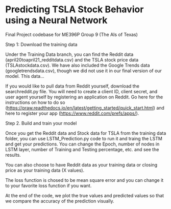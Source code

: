 # Predicting TSLA Stock Behavior using a Neural Network
Final Project codebase for ME396P Group 9 (The AIs of Texas)

Step 1: Download the training data

Under the Training Data branch, you can find the Reddit data (april20toapril21_redditdata.csv) and the TSLA stock price data (TSLAstockdata.csv). We have also included the Google Trends data (googletrendsdata.csv), though we did not use it in our final version of our model. This data...

If you would like to pull data from Reddit yourself, download the searchreddit.py file. You will need to create a client ID, client secret, and user agent yourself by registering an application on Reddit. Go here for the instructions on how to do so (https://praw.readthedocs.io/en/latest/getting_started/quick_start.html) and here to register your app (https://www.reddit.com/prefs/apps/).

Step 2. Build and train your model

Once you get the Reddit data and Stock data for TSLA from the training data folder, you can use LSTM_Prediction.py code to run it and traing the LSTM and get your predictions. You can change the Epoch, number of nodes in LSTM layer, number of Training and Testing percentage, etc. and see the results.

You can also choose to have Reddit data as your training data or closing price as your training data (X values).

The loss function is chosed to be mean square error and you can change it to your favorite loss function if you want.

At the end of the code, we plot the true values and predicted values so that we compare the accuracy of the prediction visually.
